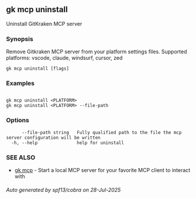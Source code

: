 ## gk mcp uninstall

Uninstall GitKraken MCP server

### Synopsis


Remove Gitkraken MCP server from your platform settings files.
Supported platforms: vscode, claude, windsurf, cursor, zed


```
gk mcp uninstall [flags]
```

### Examples

```

gk mcp uninstall <PLATFORM>
gk mcp uninstall <PLATFORM> --file-path

```

### Options

```
      --file-path string   Fully qualified path to the file the mcp server configuration will be written
  -h, --help               help for uninstall
```

### SEE ALSO

* [gk mcp](gk_mcp.md)	 - Start a local MCP server for your favorite MCP client to interact with

###### Auto generated by spf13/cobra on 28-Jul-2025
